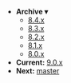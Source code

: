 <!-- _navbar.md -->

* **Archive ▾**
  * [8.4.x](/_archive/8.4.x/)
  * [8.3.x](/_archive/8.3.x/)
  * [8.2.x](/_archive/8.2.x/)
  * [8.1.x](/_archive/8.1.x/)
  * [8.0.x](/_archive/8.0.x/)
* **Current:** [9.0.x](/)
* **Next:** [master](/_master/)